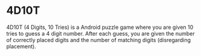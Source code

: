 4D10T
=====

4D10T (4 Digits, 10 Tries) is a Android puzzle game where you are given 10 tries to guess a 4 
 digit number. After each guess, you are given the number of correctly placed digits and the number of matching digits (disregarding placement).
